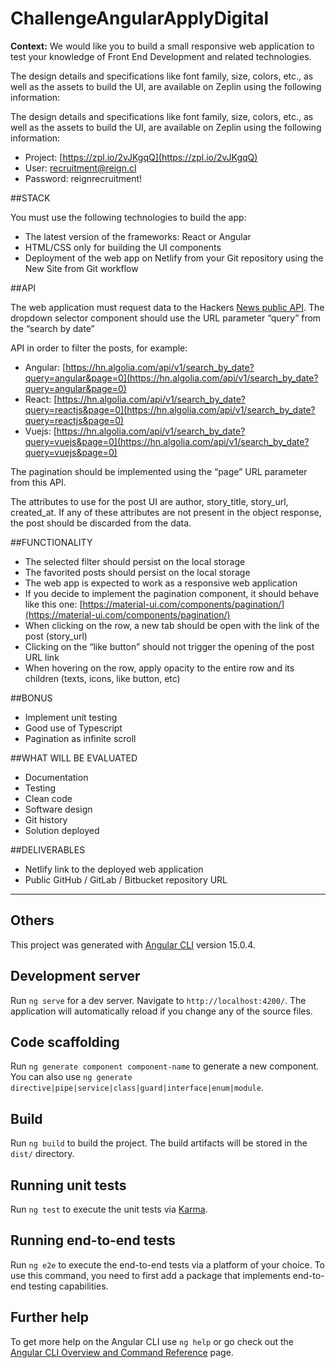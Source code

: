 # ChallengeAngularApplyDigital

**Context:** We would like you to build a small responsive web application to test your knowledge of Front End Development and related technologies.

The design details and specifications like font family, size, colors, etc., as well as the assets to build the UI, are available on Zeplin using the following information:

The design details and specifications like font family, size, colors, etc., as well as the assets to build the UI, are available on Zeplin using the following information:

- Project: [https://zpl.io/2vJKgqQ](https://zpl.io/2vJKgqQ)
- User: recruitment@reign.cl
- Password: reignrecruitment!

##STACK

You must use the following technologies to build the app:

- The latest version of the frameworks: React or Angular
- HTML/CSS only for building the UI components
- Deployment of the web app on Netlify from your Git repository using the New Site
  from Git workflow

##API

The web application must request data to the Hackers [News public API](https://hn.algolia.com/api). The dropdown selector component should use the URL parameter “query” from the “search by date”

API in order to filter the posts, for example:

- Angular: [https://hn.algolia.com/api/v1/search_by_date?query=angular&page=0](https://hn.algolia.com/api/v1/search_by_date?query=angular&page=0)
- React: [https://hn.algolia.com/api/v1/search_by_date?query=reactjs&page=0](https://hn.algolia.com/api/v1/search_by_date?query=reactjs&page=0)
- Vuejs: [https://hn.algolia.com/api/v1/search_by_date?query=vuejs&page=0](https://hn.algolia.com/api/v1/search_by_date?query=vuejs&page=0)

The pagination should be implemented using the “page” URL parameter from this API.

The attributes to use for the post UI are author, story_title, story_url, created_at. If any of these attributes are not present in the object response, the post should be discarded from the data.

##FUNCTIONALITY

- The selected filter should persist on the local storage
- The favorited posts should persist on the local storage
- The web app is expected to work as a responsive web application
- If you decide to implement the pagination component, it should behave like this one: [https://material-ui.com/components/pagination/](https://material-ui.com/components/pagination/)
- When clicking on the row, a new tab should be open with the link of the post (story_url)
- Clicking on the “like button” should not trigger the opening of the post URL link
- When hovering on the row, apply opacity to the entire row and its children (texts, icons, like button, etc)

##BONUS

* Implement unit testing
* Good use of Typescript
* Pagination as infinite scroll

##WHAT WILL BE EVALUATED

* Documentation
* Testing
* Clean code
* Software design
* Git history
* Solution deployed

##DELIVERABLES

* Netlify link to the deployed web application
* Public GitHub / GitLab / Bitbucket repository URL

---

## Others

This project was generated with [Angular CLI](https://github.com/angular/angular-cli) version 15.0.4.

## Development server

Run `ng serve` for a dev server. Navigate to `http://localhost:4200/`. The application will automatically reload if you change any of the source files.

## Code scaffolding

Run `ng generate component component-name` to generate a new component. You can also use `ng generate directive|pipe|service|class|guard|interface|enum|module`.

## Build

Run `ng build` to build the project. The build artifacts will be stored in the `dist/` directory.

## Running unit tests

Run `ng test` to execute the unit tests via [Karma](https://karma-runner.github.io).

## Running end-to-end tests

Run `ng e2e` to execute the end-to-end tests via a platform of your choice. To use this command, you need to first add a package that implements end-to-end testing capabilities.

## Further help

To get more help on the Angular CLI use `ng help` or go check out the [Angular CLI Overview and Command Reference](https://angular.io/cli) page.
